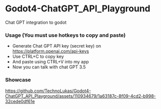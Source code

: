 # Godot4-ChatGPT_API_Playground
 Chat GPT integration to godot

### Usage (You must use hotkeys to copy and paste)
- Generate Chat GPT API key (secret key) on https://platform.openai.com/api-keys
- Use CTRL+C to copy key
- And paste using CTRL+V into my app
- Now you can talk with chat GPT 3.5

### Showcase
https://github.com/TechnoLukas/Godot4-ChatGPT_API_Playground/assets/110934679/1a63187c-8f09-4cd2-b998-32cede0df61e

